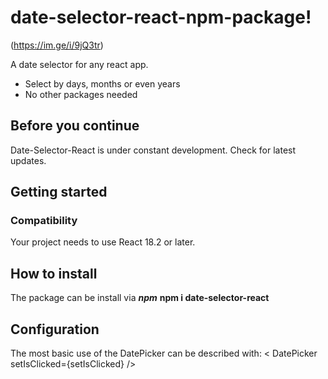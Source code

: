 # date-selector-react-npm-package!

(https://im.ge/i/9jQ3tr)

A date selector for any react app.

- Select by days, months or even years
- No other packages needed

## Before you continue

Date-Selector-React is under constant development. Check for latest updates.

## Getting started

### Compatibility

Your project needs to use React 18.2 or later.

## How to install

The package can be install via **_npm_**
**npm i date-selector-react**

## Configuration

The most basic use of the DatePicker can be described with:
< DatePicker setIsClicked={setIsClicked} />
